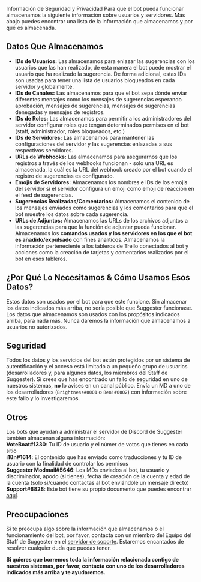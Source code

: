  Información de Seguridad y Privacidad
Para que el bot pueda funcionar almacenamos la siguiente información sobre usuarios y servidores. Más abajo puedes encontrar una lista de la información que almacenamos y por qué es almacenada.

## Datos Que Almacenamos
- **IDs de Usuarios:** Las almacenamos para enlazar las sugerencias con los usuarios que las han realizado, de esta manera el bot puede mostrar el usuario que ha realizado la sugerencia. De forma adicional, estas IDs son usadas para tener una lista de usuarios bloqueados en cada servidor y globalmente.
- **IDs de Canales:** Las almacenamos para que el bot sepa dónde enviar diferentes mensajes como los mensajes de sugerencias esperando aprobación, mensajes de sugerencias, mensajes de sugerencias denegadas y mensajes de registros.
- **IDs de Roles:** Las almacenamos para permitir a los administradores del servidor configurar roles que tengan determinados permisos en el bot (staff, administrador, roles bloqueados, etc.)
- **IDs de Servidores:** Las almacenamos para mantener las configuraciones del servidor y las sugerencias enlazadas a sus respectivos servidores.
- **URLs de Webhooks:** Las almacenamos para asegurarnos que los registros a través de los webhooks funcionan - solo una URL es almacenada, la cuál es la URL del webhook creado por el bot cuando el registro de sugerencias es configurado.
- **Emojis de Servidores:** Almacenamos los nombres e IDs de los emojis del servidor si el servidor configura un emoji como emoji de reacción en el feed de sugerencias.
- **Sugerencias Realizadas/Comentarios:** Almacenamos el contenido de los mensajes enviados como sugerencias y los comentarios para que el bot muestre los datos sobre cada sugerencia.
- **URLs de Adjuntos:** Almacenamos las URLs de los archivos adjuntos a las sugerencias para que la función de adjuntar pueda funcionar.\
Almacenamos los **comandos usados y los servidores en los que el bot es añadido/expulsado** con fines analíticos.
Almacenamos la información perteneciente a los tableros de Trello conectados al bot y acciones como la creación de tarjetas y comentarios realizados por el bot en esos tableros.

## ¿Por Qué Lo Necesitamos & Cómo Usamos Esos Datos?
Estos datos son usados por el bot para que este funcione. Sin almacenar los datos indicados más arriba, no sería posible que Suggester funcionase. Los datos que almacenamos son usados con los propósitos indicados arriba, para nada más. Nunca daremos la información que almacenamos a usuarios no autorizados.

## Seguridad
Todos los datos y los servicios del bot están protegidos por un sistema de autentificación y el acceso está limitado a un pequeño grupo de usuarios (desarrolladores y, para algunos datos, los miembros del Staff de Suggester). Si crees que has encontrado un fallo de seguridad en uno de nuestros sistemas, **no** lo avises en un canal público. Envía un MD a uno de los desarrolladores (`Brightness#0001` o `Ben!#0002`) con información sobre este fallo y lo investigaremos.

## Otros
Los bots que ayudan a administrar el servidor de Discord de Suggester también almacenan alguna información:\
**VoteBoat#1330**: Tu ID de usuario y el númer de votos que tienes en cada sitio\
**i18n#1614**: El contenido que has enviado como traducciones y tu ID de usuario con la finalidad de controlar los permisos\
**Suggester Modmail#5646**: Los MDs enviados al bot, tu usuario y discriminador, apodo (si tienes), fecha de creación de la cuenta y edad de la cuenta (solo si/cuando contactas al bot enviándole un mensaje directo)\
**Support#8828**: Este bot tiene su propio documento que puedes encontrar [aquí](https://suggester.js.org/#/support-bot-privacy).
 

## Preocupaciones
Si te preocupa algo sobre la información que almacenamos o el funcionamiento del bot, por favor, contacta con un miembro del Equipo del Staff de Suggester en el [servidor de soporte](https://suggester.js.org/support).
Estaremos encantados de resolver cualquier duda que puedas tener.

**Si quieres que borremos toda la información relacionada contigo de nuestros sistemas, por favor, contacta con uno de los desarrolladores indicados más arriba y te ayudaremos.**
